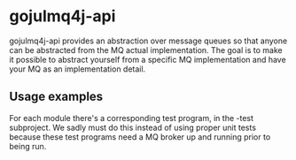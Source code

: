 # gojulmq4j-api

gojulmq4j-api provides an abstraction over message queues so that anyone can be abstracted from the MQ actual
implementation. The goal is to make it possible to abstract yourself from a specific MQ implementation and have your MQ
as an implementation detail.

## Usage examples

For each module there's a corresponding test program, in the <module>-test subproject. We sadly must do this instead of
using proper unit tests because these test programs need a MQ broker up and running prior to being run.  
